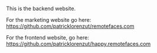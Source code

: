 This is the backend website.

For the marketing website go here: https://github.com/patricklorenzut/remotefaces.com 

For the frontend website, go here: https://github.com/patricklorenzut/happy.remotefaces.com
